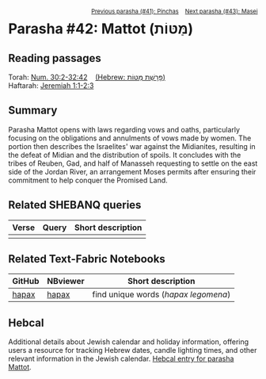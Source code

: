 <span style="float: right;"><sup> <a href="../41%20-%20Pinchas">Previous parasha (#41): Pinchas</a> &nbsp;&nbsp; <a href="../43%20-%20Masei">Next parasha (#43): Masei</a></sup></span>

# Parasha #42: Mattot (מַּטּוֹת)

## Reading passages

Torah: <a href="https://www.stepbible.org/?q=version=NASB2020|reference=Num.30:2-32:42&options=HNVUG" target="_blank">Num. 30:2-32:42</a> &nbsp;&nbsp; <a href="https://tikkun.io/#/p/mattot" target="_blank">(Hebrew: פָּרָשַׁת מַּטּוֹת)</a><br>
Haftarah: 
<a href="https://www.stepbible.org/?q=version=NASB2020|reference=Jer.1:1-2:3&options=HNVUG" target="_blank">Jeremiah 1:1-2:3</a>

## Summary

Parasha Mattot opens with laws regarding vows and oaths, particularly focusing on the obligations and annulments of vows made by women. The portion then describes the Israelites' war against the Midianites, resulting in the defeat of Midian and the distribution of spoils. It concludes with the tribes of Reuben, Gad, and half of Manasseh requesting to settle on the east side of the Jordan River, an arrangement Moses permits after ensuring their commitment to help conquer the Promised Land.

## Related SHEBANQ queries

Verse | Query | Short description
--- | --- | --- 
||


## Related Text-Fabric Notebooks

GitHub | NBviewer | Short description
---|---|---
[hapax](hapax.ipynb) | <a href="https://nbviewer.org/github/tonyjurg/Parashot/blob/main/WeeklyParasha/42%20-%20Mattot/hapax.ipynb" target="_blank">hapax</a> | find unique words (*hapax legomena*)

## Hebcal

Additional details about Jewish calendar and holiday information, offering users a resource for tracking Hebrew dates, candle lighting times, and other relevant information in the Jewish calendar. <a href="https://www.hebcal.com/sedrot/mattot" target="_blank">Hebcal entry for parasha Mattot</a>.
